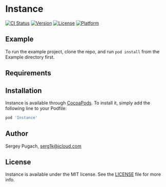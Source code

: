 # Instance

[![CI Status](https://img.shields.io/travis/SeRG1k17/Instance.svg?style=flat)](https://travis-ci.org/SeRG1k17/Instance)
[![Version](https://img.shields.io/cocoapods/v/Instance.svg?style=flat)](https://cocoapods.org/pods/Instance)
[![License](https://img.shields.io/cocoapods/l/Instance.svg?style=flat)](https://cocoapods.org/pods/Instance)
[![Platform](https://img.shields.io/cocoapods/p/Instance.svg?style=flat)](https://cocoapods.org/pods/Instance)

## Example

To run the example project, clone the repo, and run `pod install` from the Example directory first.

## Requirements

## Installation

Instance is available through [CocoaPods](https://cocoapods.org). To install
it, simply add the following line to your Podfile:

```ruby
pod 'Instance'
```

## Author

Sergey Pugach, serg1k@icloud.com

## License

Instance is available under the MIT license. See the [LICENSE](https://github.com/SeRG1k17/Instance/blob/master/LICENSE) file for more info.
